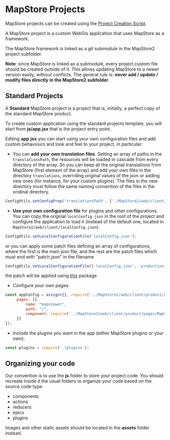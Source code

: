 # MapStore Projects
MapStore projects can be created using the [Project Creation Script](../project-creation-script).

A MapStore project is a custom WebGis application that uses MapStore as a framework.

The MapStore framework is linked as a git submodule in the MapStore2 project subfolder.

**Note**: since MapStore is linked as a submodule, every project custom file should be created outside of it. This allows updating MapStore to a newer version easily, without conflicts. The general rule is: **never add / update / modify files directly in the MapStore2 subfolder**.

## Standard Projects

A **Standard** MapStore project is a project that is, initially, a perfect copy of the standard MapStore
product.

To create custom application using the standard projects template, you will start from **js/app.jsx**
that is the project entry point.

Editing **app.jsx** you can start using your own configuration files and add custom behaviours and look and
feel to your project, in particular:

 * You can **add your own translation files**. Setting an array of paths in the `translationsPath`, the resources will be loaded in cascade from every directory of the array. So you can keep all the original translations from MapStore (first element of the array) and add your own files in the directory `translations`, overriding original values of the json or adding new ones (for instance, for your custom plugins). The files in the new directory must follow the same naming convention of the files in the oridinal directory.

```javascript
ConfigUtils.setConfigProp('translationsPath', ['./MapStore2/web/client/translations', './translations']);

```
 * **Use your own configuration file** for plugins and other configurations. You can copy the original `localConfig.json` in the root of the project and configure the application to load it (instead of the default one, located in `MapStore2/web/client/localConfig.json`).

```javascript
ConfigUtils.setLocalConfigurationFile('localConfig.json');
```

or you can apply some patch files defining an array of configurations, where the first is the main json file, and the rest are the patch files which must end with "patch.json" in the filename
```javascript
ConfigUtils.setLocalConfigurationFile(['localConfig.json', 'production.patch.json']);
```
the patch will be applied using [this](https://github.com/geosolutions-it/Patcher) package


 * Configure your own pages:

```javascript
const appConfig = assign({}, require('../MapStore2/web/client/product/appConfig'), {
     pages: [{
         name: "mapviewer",
         path: "/",
         component: require('../MapStore2/web/client/product/pages/MapViewer')
     }]
});

```
 * Include the plugins you want in the app (either MapStore plugins or your own):

```javascript
const plugins = require('./plugins');

```

## Organizing your code
Our convention is to use the **js** folder to store your project code.
You should recreate inside it the usual folders to organize your code based on the source code type:
 * components
 * actions
 * reducers
 * epics
 * plugins

Images and other static assets should be located in the **assets** folder instead.
